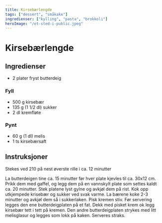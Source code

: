 ```yaml
---
title: Kirsebærlengde
tags: ["dessert", "småkake"]
ingredienser: ["kylling", "pasta", "brokkoli"]
heroImage: "/et-sted-i-public.jpeg"
---
```


# Kirsebærlengde

## Ingredienser

- 2 plater fryst butterdeig

### Fyll

- 500 g kirsebær
- 135 g (1 1/2 dl) sukker
- 2 dl kremfløte

### Pynt

- 60 g (1 dl) melis
- 1 ts kirsebærsaft

## Instruksjoner

Stekes ved 210 på nest øverste rille i ca. 12 minutter

La butterdeigen tine ca. 15 minutter før hver plate kjevles til ca. 30x12 cm. Prikk dem med gaffel, og legg dem på en vannskylt plate som settes kaldt ca. 20 minutter. Stek platene lyst gylne og avkjøl dem på rist. Kok opp utkjempede krisebær og sukker ved svak varme. La bærene koke 2-3 minutter og avkjøl dem så i sukkerlaken. Pisk kremen stiv. Før servering legges den ene butterdeigplaten på et fat. Dekk med pisket krem ok legg kirsebær tett i tett på kremen. Den andre butterdeigplaten strykes med litt melisglasur og legges som lokk på kaken. Serveres straks.
